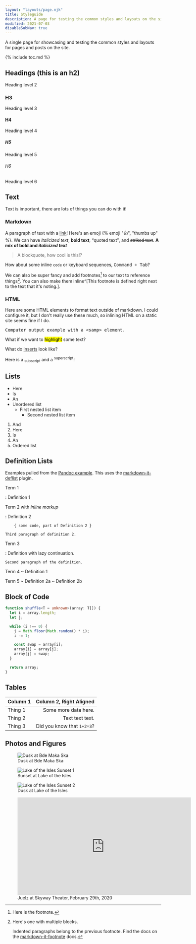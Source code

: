 ```yaml
---
layout: "layouts/page.njk"
title: Styleguide
description: A page for testing the common styles and layouts on the site.
modified: 2021-07-03
disableSubNav: true
---
```


A single page for showcasing and testing the common styles and layouts for pages and posts on the site.

{% include toc.md %}

## Headings (this is an h2)

Heading level 2

### H3

Heading level 3

#### H4

Heading level 4

##### H5

Heading level 5

###### H6

Heading level 6

## Text

Text is important, there are lots of things you can do with it!

### Markdown

A paragraph of text with a [link](https://brianm.me)! Here's an emoji {% emoji "👍", "thumbs up" %}. We can have _italicized text_, **bold text**, <q>quoted text</q>, and ~~striked text~~. **A mix of bold and _italicized text_**

> A blockquote, how cool is this!?

How about some inline `code` or keyboard sequences, <kbd>Command + Tab</kbd>?

We can also be super fancy and add footnotes[^short] to our text to reference things[^long]. You can also make them inline^[This footnote is defined right next to the text that it's noting.].

[^short]: Here is the footnote.
[^long]: Here's one with multiple blocks.

    Indented paragraphs belong to the previous footnote. Find the docs on the [markdown-it-footnote](https://github.com/markdown-it/markdown-it-footnote) docs.

### HTML

Here are some HTML elements to format text outside of markdown. I could configure it, but I don't really use these much, so inlining HTML on a static site seems fine if I do.

<samp>Computer output example with a &lt;samp&gt; element.</samp>

What if we want to <mark>highlight</mark> some text?

What do <ins>inserts</ins> look like?

Here is a <sub>subscript</sub> and a <sup>superscript</sup>!

## Lists

- Here
- Is
- An
- Unordered list
  - First nested list item
    - Second nested list item

1. And
2. Here
3. Is
4. An
5. Ordered list

## Definition Lists

Examples pulled from the [Pandoc example](https://pandoc.org/MANUAL.html#definition-lists). This uses the [markdown-it-deflist](https://github.com/markdown-it/markdown-it-deflist) plugin.

Term 1

: Definition 1

Term 2 with _inline markup_

: Definition 2

        { some code, part of Definition 2 }

    Third paragraph of definition 2.

Term 3

: Definition
with lazy continuation.

    Second paragraph of the definition.

Term 4
~ Definition 1

Term 5
~ Definition 2a
~ Definition 2b

## Block of Code

```typescript
function shuffle<T = unknown>(array: T[]) {
  let i = array.length;
  let j;

  while (i !== 0) {
    j = Math.floor(Math.random() * i);
    i -= 1;

    const swap = array[i];
    array[i] = array[j];
    array[j] = swap;
  }

  return array;
}
```

## Tables

| Column 1 |    Column 2, Right Aligned |
| -------- | -------------------------: |
| Thing 1  |       Some more data here. |
| Thing 2  |            Text text text. |
| Thing 3  | Did you know that `1+2=3`? |

## Photos and Figures

<div class="grid-thumbs">
  <figure>
    <img loading="lazy" src="https://cdn.brianm.me/images/posts/2020-review/bde-maka-ska.jpg" alt="Dusk at Bde Maka Ska">
    <figcaption>Dusk at Bde Maka Ska</figcaption>
  </figure>
  <figure>
    <img loading="lazy" src="https://cdn.brianm.me/images/posts/2020-review/lake-of-the-isles-1.jpg" alt="Lake of the Isles Sunset 1">
    <figcaption>Sunset at Lake of the Isles</figcaption>
  </figure>
  <figure>
    <img loading="lazy" src="https://cdn.brianm.me/images/posts/2020-review/lake-of-the-isles-2.jpg" alt="Lake of the Isles Sunset 2">
    <figcaption>Dusk at Lake of the Isles</figcaption>
  </figure>
</div>

<figure class="video-container">
  <div>
    <iframe width="560" height="315" src="https://www.youtube-nocookie.com/embed/woQsKqtrhfQ" frameborder="0" allow="accelerometer; autoplay; clipboard-write; encrypted-media; gyroscope; picture-in-picture" allowfullscreen></iframe>
  </div>
    <figcaption>Juelz at Skyway Theater, February 29th, 2020</figcaption>
</figure>
